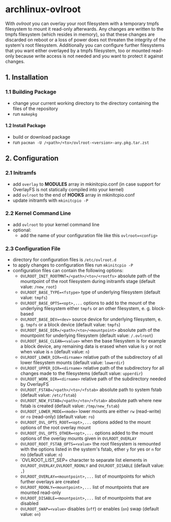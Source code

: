 # archlinux-ovlroot
With _ovlroot_ you can overlay your root filesystem with a temporary tmpfs
filesystem to mount it read-only afterwards. Any changes are written to the
tmpfs filesystem (which resides in memory), so that these changes are discarded
on reboot or a loss of power does not threaten the integrity of the system's 
root filesystem. Additionally you can configure further filesystems that you
want either overlayed by a tmpfs filesystem, too or mounted read-only because
write access is not needed and you want to protect it against changes.

## 1. Installation

### 1.1 Building Package
- change your current working directory to the directory containing the files
  of the repository
- run `makepkg`

#### 1.2 Install Package
- build or download package
- run `pacman -U /<path>/<to>/ovlroot-<version>-any.pkg.tar.zst`

## 2. Configuration

### 2.1 Initramfs
- add `overlay` to __MODULES__ array in mkinitcpio.conf (in case support for
  OverlayFS is not statically compiled into your kernel)
- add `ovlroot` to the end of __HOOKS__ array in mkinitcpio.conf
- update initramfs with `mkinitcpio -P`

### 2.2 Kernel Command Line
- add `ovlroot` to your kernel command line
- optional:
	- add the name of your configuration file like this `ovlroot=<config>`

### 2.3 Configuration File
- directory for configuration files is `/etc/ovlroot.d`
- to apply changes to configuration files run `mkinitcpio -P`
- configuration files can contain the following options:
	- `OVLROOT_INIT_ROOTMNT=/<path>/<to>/<rootfs>` absolute path of the mountpoint
	  of the root filesystem during initramfs stage (default value: `/new_root`)
	- `OVLROOT_BASE_TYPE=<fstype>` type of underlying filesystem
	  (default value: `tmpfs`)
    - `OVLROOT_BASE_OPTS=<opt>,...` options to add to the mount of the underlying
	  filesystem either `tmpfs` or an other filesystem, e. g. block-based
	- `OVLROOT_BASE_DEV=<dev>` source device for underlying filesystem, e. g.
	  `tmpfs` or a block device (default value: `tmpfs`)
	- `OVLROOT_BASE_DIR=/<path>/<to>/<mountpoint>` absolute path of the mountpoint
	  for underlying filesystem (default value: `/.ovlroot`)
	- `OVLROOT_BASE_CLEAN=<value>` when the base filesystem is for example a
	  block device, any remaining data is erased when value is `ỳ` or not when
	  value is `n` (default value: `n`)
	- `OVLROOT_LOWER_DIR=<dirname>` relative path of the subdirectory of all
	  lower filesystem mounts (default value: `lowerdir`)
	- `OVLROOT_UPPER_DIR=<dirname>` relative path of the subdirectory for all
	  changes made to the filesystems (default value: `upperdir`)
	- `OVLROOT_WORK_DIR=<dirname>` relative path of the subdirectory needed by
	  OverlayFS
	- `OVLROOT_FSTAB=/<path>/<to>/<fstab>` absolute path to system fstab
	  (default value: `/etc/fstab`)
	- `OVLROOT_NEW_FSTAB=/<path>/<to>/<fstab>` absolute path where new fstab is
	  created (default value: `/tmp/new_fstab`)
	- `OVLROOT_LOWER_MODE=<mode>` lower mounts are either `rw` (read-write) or
	  `ro` (read-only) (default value: `ro`)
	- `OVLROOT_OVL_OPTS_ROOT=<opt>,...` options added to the mount options of
	  the root overlay mount
	- `OVLROOT_OVL_OPTS_OTHER=<opt>,...` options added to the mount options of
	  the overlay mounts given in `OVLROOT_OVERLAY`
	- `OVLROOT_ROOT_FSTAB_OPTS=<value>` the root filesystem is remounted with
	  the options listed in the system's fstab, ether `y` for yes or `n` for no
	  (default value: `n`)
	- ´OVLROOT_LIST_SEP=<separator> character to separate list elements in
	  `OVLROOT_OVERLAY`,`OVLROOT_RDONLY` and `OVLROOT_DISABLE` (default value: `,`)
	- `OVLROOT_OVERLAY=<mountpoint>,...` list of mountpoints for which further
	  overlays are created
	- `OVLROOT_RDONLY=<mountpoint>,...` list of mountpoints that are mounted
	  read-only
    - `OVLROOT_DISABLE=<mountpoint>,...` list of mountpoints that are disabled
	- `OVLROOT_SWAP=<value>` disables (`off`) or enables (`on`) swap
	  (default value: `on`)

